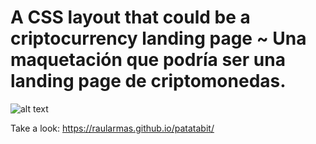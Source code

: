 # A CSS layout that could be a criptocurrency landing page ~ Una maquetación que podría ser una landing page de criptomonedas.
![alt text](https://i.ibb.co/zJZ1nZ9/patatabit.png)

Take a look: https://raularmas.github.io/patatabit/
